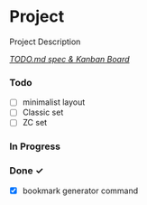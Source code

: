 # Project

Project Description

<em>[TODO.md spec & Kanban Board](https://bit.ly/3fCwKfM)</em>

### Todo

- [ ] minimalist layout  
- [ ] Classic set  
- [ ] ZC set  

### In Progress


### Done ✓

- [x] bookmark generator command  

